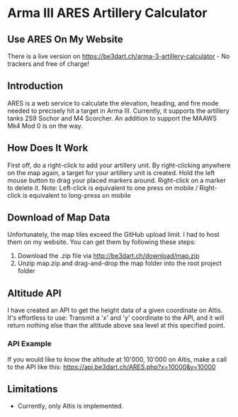 # Arma III ARES Artillery Calculator
## Use ARES On My Website
There is a live version on https://be3dart.ch/arma-3-artillery-calculator - No trackers and free of charge!

## Introduction
ARES is a web service to calculate the elevation, heading, and fire mode needed to precisely hit a target in Arma III. Currently, it supports the artillery tanks 2S9 Sochor and M4 Scorcher. An addition to support the MAAWS Mk4 Mod 0 is on the way.

## How Does It Work
First off, do a right-click to add your artillery unit. By right-clicking anywhere on the map again, a target for your artillery unit is created. Hold the left mouse button to drag your placed markers around. Right-click on a marker to delete it. Note: Left-click is equivalent to one press on mobile / Right-click is equivalent to long-press on mobile

## Download of Map Data
Unfortunately, the map tiles exceed the GitHub upload limit. I had to host them on my website. You can get them by following these steps:

1. Download the .zip file via http://be3dart.ch/download/map.zip
2. Unzip map.zip and drag-and-drop the map folder into the root project folder

## Altitude API
I have created an API to get the height data of a given coordinate on Altis. It's effortless to use: Transmit a 'x' and 'y' coordinate to the API, and it will return nothing else than the altitude above sea level at this specified point.

### API Example
If you would like to know the altitude at 10'000, 10'000 on Altis, make a call to the API like this:
https://api.be3dart.ch/ARES.php?x=10000&y=10000

## Limitations
* Currently, only Altis is implemented.